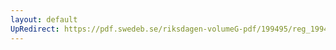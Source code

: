 ```yaml
---
layout: default
UpRedirect: https://pdf.swedeb.se/riksdagen-volumeG-pdf/199495/reg_199495_NU.pdf
---
```

